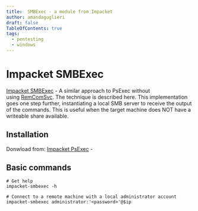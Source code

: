 ```yaml
---
title:  SMBExec - a module from Impacket
author: amandaguglieri
draft: false
TableOfContents: true
tags:
  - pentesting
  - windows
---
```


# Impacket SMBExec

[Impacket SMBExec](https://github.com/SecureAuthCorp/impacket/blob/master/examples/smbexec.py) - A similar approach to PsExec without using [RemComSvc](https://github.com/kavika13/RemCom). The technique is described here. This implementation goes one step further, instantiating a local SMB server to receive the output of the commands. This is useful when the target machine does NOT have a writeable share available.

## Installation 

Donwload from: [Impacket PsExec](https://github.com/SecureAuthCorp/impacket/blob/master/examples/smbexec.py) -

## Basic commands


```shell-session
# Get help 
impacket-smbexec -h

# Connect to a remote machine with a local administrator account
impacket-smbexec administrator:'<password>'@$ip
```